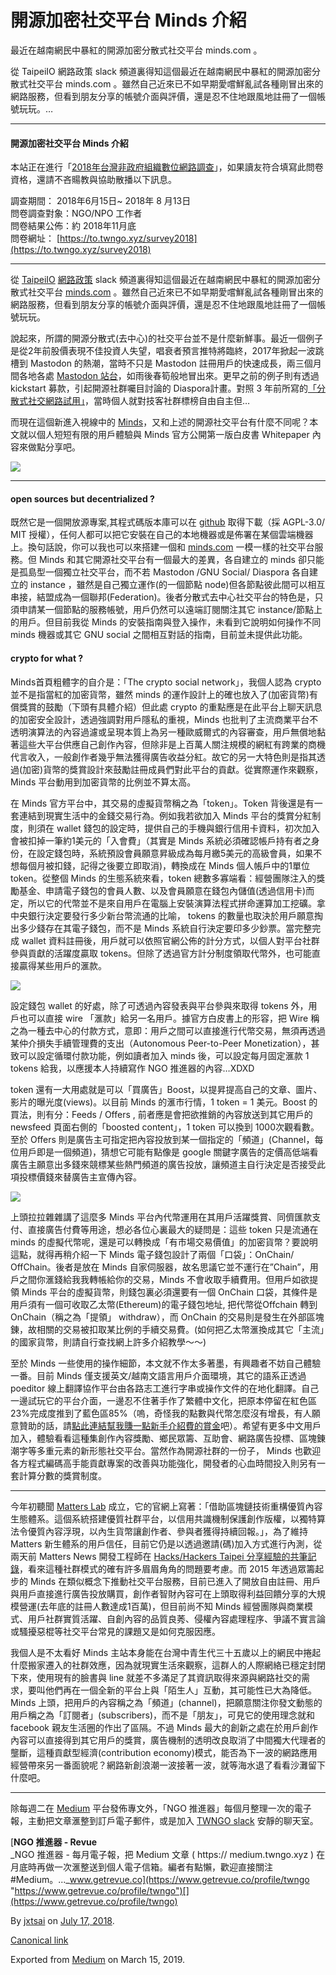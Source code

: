 開源加密社交平台 Minds 介紹
=================

最近在越南網民中暴紅的開源加密分散式社交平台 minds.com 。

從 TaipeiIO 網路政策 slack 頻道裏得知這個最近在越南網民中暴紅的開源加密分散式社交平台 minds.com 。雖然自己近來已不如早期愛嚐鮮亂試各種剛冒出來的網路服務，但看到朋友分享的帳號介面與評價，還是忍不住地跟風地註冊了一個帳號玩玩。…

* * *

#### 開源加密社交平台 Minds 介紹

本站正在進行「[2018年台灣非政府組織數位網路調查](https://to.twngo.xyz/2lcPzu4)」，如果讀友符合填寫此問卷資格，還請不吝𧶽教與協助散播以下訊息。

調查期間： 2018年6月15日~ 2018年 8 月13日  
問卷調查對象：NGO/NPO 工作者  
問卷結果公佈：約 2018年11月底  
問卷網址： [https://to.twngo.xyz/survey2018](https://to.twngo.xyz/survey2018)

* * *

從 [TaipeiIO](https://medium.com/u/34cfd772ee82) [網路政策](https://netpolicy.taipei.io/) slack 頻道裏得知這個最近在越南網民中暴紅的開源加密分散式社交平台 [minds.com](https://www.minds.com/register?referrer=jxtsai) 。雖然自己近來已不如早期愛嚐鮮亂試各種剛冒出來的網路服務，但看到朋友分享的帳號介面與評價，還是忍不住地跟風地註冊了一個帳號玩玩。

說起來，所謂的開源分散式(去中心)的社交平台並不是什麼新鮮事。最近一個例子是從2年前股價表現不佳投資人失望，唱衰者預言推特將臨終，2017年掀起一波跳槽到 Mastodon 的熱潮，當時不只是 Mastodon 註冊用戶的快速成長，兩三個月間各地各處 [Mastodon 站台](https://instances.social/list/old)，如雨後春筍般地冒出來。更早之前的例子則有透過 kickstart 募款，引起開源社群囑目討論的 Diaspora計畫。對照 3 年前所寫的[「分散式社交網路試用」](https://self.jxtsai.info/2015/04/blog-post_20.html)，當時個人就對技客社群標榜自由自主但…

而現在這個新進入視線中的 [Minds](http://minds.com/)，又和上述的開源社交平台有什麼不同呢？本文就以個人短短有限的用戶體驗與 Minds 官方公開第一版白皮書 Whitepaper 內容來做點分享吧。

![](https://cdn-images-1.medium.com/max/800/0*IUteYlWGoqHi9U-y.jpg)

* * *

#### open sources but decentrialized ?

既然它是一個開放源專案,其程式碼版本庫可以在 [github](https://github.com/minds/minds) 取得下載（採 AGPL-3.0/ MIT 授權），任何人都可以把它安裝在自己的本地機器或是佈署在某個雲端機器上。換句話說，你可以我也可以來搭建一個和 [minds.com](http://minds.com/) 一模一樣的社交平台服務。但 Minds 和其它開源社交平台有一個最大的差異，各自建立的 minds 卻只能是孤島型一個獨立社交平台，而不若 Mastodon /GNU Social/ Diaspora 各自建立的 instance ，雖然是自己獨立運作(的一個節點 node)但各節點彼此間可以相互串接，結盟成為一個聯邦(Federation)。後者分散式去中心社交平台的特色是，只須申請某一個節點的服務帳號，用戶仍然可以遠端訂閱關注其它 instance/節點上的用戶。但目前我從 Minds 的安裝指南與登入操作，未看到它說明如何操作不同 minds 機器或其它 GNU social 之間相互對話的指南，目前並未提供此功能。

#### crypto for what ?

Minds首頁粗體字的自介是：「The crypto social network」，我個人認為 crypto 並不是指當紅的加密貨幣，雖然 minds 的運作設計上的確也放入了(加密貨幣)有償獎賞的鼓勵（下頭有具體介紹）但此處 crypto 的重點應是在此平台上聊天訊息的加密安全設計，透過強調對用戶隱私的重視，Minds 也批判了主流商業平台不透明演算法的內容過濾或呈現本質上為另一種歐威爾式的內容審查，用戶無償地黏著這些大平台供應自己創作內容，但除非是上百萬人關注規模的網紅有跨業的商機代言收入，一般創作者幾乎無法獲得廣告收益分紅。故它的另一大特色則是指其透過(加密)貨幣的獎賞設計來鼓勵註冊成員們對此平台的貢獻。從實際運作來觀察，Minds 平台動用到加密貨幣的比例並不算太高。

在 Minds 官方平台中，其交易的虛擬貨幣稱之為「token」。Token 背後還是有一套連結到現實生活中的金錢交易行為。例如我若欲加入 Minds 平台的獎賞分紅制度，則須在 wallet 錢包的設定時，提供自己的手機與銀行信用卡資料，初次加入會被扣掉一筆約1美元的「入會費」（其實是 Minds 系統必須確認帳戶持有者之身份，在設定錢包時，系統預設會員願意昇級成為每月繳5美元的高級會員，如果不想每個月被扣錢，記得之後要立即取消)，轉換成在 Minds 個人帳戶中的1單位 token。從整個 Minds 的生態系統來看，token 總數多寡端看：經營團隊注入的獎勵基金、申請電子錢包的會員人數、以及會員願意在錢包內儲值(透過信用卡)而定，所以它的代幣並不是來自用戶在電腦上安裝演算法程式拼命運算加工挖礦。拿中央銀行決定要發行多少新台幣流通的比喻， tokens 的數量也取決於用戶願意掏出多少錢存在其電子錢包，而不是 Minds 系統自行決定要印多少鈔票。當完整完成 wallet 資料註冊後，用戶就可以依照官網公佈的計分方式，以個人對平台社群參與貢獻的活躍度贏取 tokens。但除了透過官方計分制度領取代幣外，也可能直接贏得某些用戶的滙款。

![](https://cdn-images-1.medium.com/max/800/0*XntxZueYNAitYuMr.png)

設定錢包 wallet 的好處，除了可透過內容發表與平台參與來取得 tokens 外，用戶也可以直接 wire 「滙款」給另一名用戶。據官方白皮書上的形容，把 Wire 稱之為一種去中心的付款方式，意即：用戶之間可以直接進行代幣交易，無須再透過某仲介損失手續管理費的支出（Autonomous Peer-to-Peer Monetization），甚致可以設定循環付款功能，例如讀者加入 minds 後，可以設定每月固定滙款 1 tokens 給我，以應援本人持續寫作 NGO 推進器的內容…XDXD

token 還有一大用處就是可以「買廣告」Boost，以提昇提高自己的文章、圖片、影片的曝光度(views)。以目前 Minds 的滙市行情，1 token = 1 美元。Boost 的買法，則有分：Feeds / Offers , 前者應是會把欲推銷的內容放送到其它用戶的 newsfeed 頁面右側的「boosted content」，1 token 可以換到 1000次觀看數。至於 Offers 則是廣告主可指定把內容投放到某一個指定的「頻道」(Channel，每位用戶即是一個頻道)，猜想它可能有點像是 google 關鍵字廣告的定價高低端看廣告主願意出多錢來競標某些熱門頻道的廣告投放，讓頻道主自行決定是否接受此項投標價錢來替廣告主宣傳內容。

![](https://cdn-images-1.medium.com/max/800/0*7JZFbX-kLyP_6WIW.png)

上頭拉拉雜雜講了這麼多 Minds 平台內代幣運用在其用戶活躍獎賞、同儕匯款支付、直接廣告付費等用途，想必各位心裏最大的疑問是：這些 token 只是流通在 minds 的虛擬代幣呢，還是可以轉換成「有市場交易價值」的加密貨幣？要說明這點，就得再稍介紹一下 Minds 電子錢包設計了兩個「口袋」：OnChain/ OffChain。後者是放在 Minds 自家伺服器，故名思議它並不運行在”Chain”，用戶之間你滙錢給我我轉帳給你的交易，Minds 不會收取手續費用。但用戶如欲提領 Minds 平台的虛擬貨幣，則錢包裏必須還要有一個 OnChain 口袋，其條件是用戶須有一個可收取乙太幣(Ethereum)的電子錢包地址, 把代幣從Offchain 轉到 OnChain（稱之為「提領」 withdraw），而 OnChain 的交易則是發生在外部區塊錬，故相關的交易被扣取某比例的手續交易費。(如何把乙太幣滙換成其它「主流」的國家貨幣，則請自行查找網上許多介紹教學～～)

至於 Minds 一些使用的操作細節，本文就不作太多著墨，有興趣者不妨自己體驗一番。目前 Minds 僅支援英文/越南文語言用戶介面環境，其它的語系正透過 poeditor 線上翻譯協作平台由各路志工進行字串或操作文件的在地化翻譯。自己一邊試玩它的平台介面，一邊忍不住著手作了繁體中文化，把原本停留在紅色區23%完成度推到了藍色區85%（嗚，奇怪我的點數與代幣怎麼沒有增長，有人願意贊助的話，請[點此連結幫我賺一點新手介紹費的賞金](https://hackmd.io/2fChN0JLQw2Wr57277gEEw?view)吧）。希望有更多中文用戶加入，體驗看看這種集創作內容獎勵、鄉民眾籌、互助會、網路廣告投標、區塊錬潮字等多重元素的新形態社交平台。當然作為開源社群的一份子， Minds 也歡迎各方程式編碼高手能貢獻專案的改善與功能強化，開發者的心血時間投入則另有一套計算分數的獎賞制度。

* * *

今年初聽聞 [Matters Lab](https://medium.com/u/125ea589e12f) 成立，它的官網上寫著：「借助區塊鏈技術重構優質內容生態體系。這個系統搭建優質社群平台，以信用共識機制保護創作版權，以獨特算法令優質內容浮現，以內生貨幣讓創作者、參與者獲得持續回報。」，為了維持 Matters 新生體系的用戶信任，目前它仍是以透過邀請(碼)加入方式進行內測，從兩天前 Matters News 開發工程師在 [Hacks/Hackers Taipei 分享經驗的共筆記錄](https://docs.google.com/document/d/1bTpnkmz-pLkHQz9WB3PGbaiLXqPX35ZxYlZE7Lg_c7Y/edit)，看來這種社群模式的確有許多眉眉角角的問題要考慮。而 2015 年透過眾籌起步的 Minds 在類似概念下推動社交平台服務，目前已進入了開放自由註冊、用戶與用戶直接進行廣告投放購買，創作者智財內容可在上頭取得利益回饋分享的大規模營運(去年底的註冊人數達成1百萬)，但目前尚不知 Minds 經營團隊與商業模式、用戶社群實質活躍、自創內容的品質良莠、侵權內容處理程序、爭議不實言論或騷擾惡棍等社交平台常見的課題又是如何克服因應。

我個人是不太看好 Minds 主站本身能在台灣中青生代三十五歲以上的網民中捲起什麼搬家遷入的社群效應，因為就現實生活來觀察，這群人的人際網絡已穩定封閉下來，使用現有的臉書與 line 就差不多滿足了其資訊取得來源與網路社交的需求，要叫他們再在一個全新的平台上與「陌生人」互動，其可能性已大為降低。 Minds 上頭，把用戶的內容稱之為「頻道」(channel)，把願意關注你發文動態的用戶稱之為「訂閱者」(subscribers)，而不是「朋友」，可見它的使用理念就和 facebook 親友生活圈的作出了區隔。不過 Minds 最大的創新之處在於用戶創作內容可以直接得到其它用戶的獎賞，廣告機制的透明改良取消了中間獨大代理者的壟斷，這種貢獻型經濟(contribution economy)模式，能否為下一波的網路應用經營帶來另一番面貌呢？網路新創浪潮一波接著一波，就等海水退了看看沙灘留下什麼吧。

* * *

除每週二在 [Medium](https://medium.twngo.xyz) 平台發佈專文外，「NGO 推進器」每個月整理一次的電子報，主動把文章滙整到訂戶電子郵件，或是加入 [TWNGO slack](http://to.twngo.xyz/2tHrRtj) 安靜的聊天室。

[**NGO 推進器 - Revue**  
_NGO 推進器 - 每月電子報，把 Medium 文章 ( https:// medium.twngo.xyz ) 在月底時再做一次滙整送到個人電子信箱。編者有點懶，歡迎直接關注 #Medium。..._www.getrevue.co](https://www.getrevue.co/profile/twngo "https://www.getrevue.co/profile/twngo")[](https://www.getrevue.co/profile/twngo)

By [jxtsai](https://medium.com/@jxtsai) on [July 17, 2018](https://medium.com/p/2a3273a96f15).

[Canonical link](https://medium.com/@jxtsai/minds-crypto-social-network-2a3273a96f15)

Exported from [Medium](https://medium.com) on March 15, 2019.
